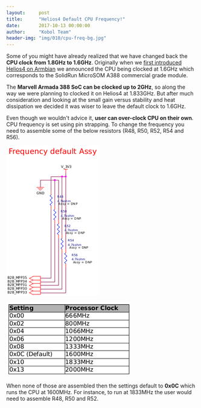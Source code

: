 ```yaml
---
layout:     post
title:      "Helios4 Default CPU Frequency!"
date:       2017-10-13 00:00:00
author:     "Kobol Team"
header-img: "img/010/cpu-freq-bg.jpg"
---
```


Some of you might have already realized that we have changed back the **CPU clock from 1.8GHz to 1.6GHz**. Originally when we [first introduced Helios4 on Armbian](https://forum.armbian.com/index.php?/topic/3045-support-of-helios4-intro/) we announced the CPU being clocked at 1.6GHz which corresponds to the SolidRun MicroSOM A388 commercial grade module.

The **Marvell Armada 388 SoC can be clocked up to 2GHz**, so along the way we were planning to clocked it on Helios4 at 1.833GHz. But after much consideration and looking at the small gain versus stability and heat dissipation we decided it was wiser to leave the default clock to 1.6GHz.

Even though we wouldn't advice it, **user can over-clock CPU on their own**. CPU frequency is set using pin strapping. To change the frequency you need to assemble some of the below resistors (R48, R50, R52, R54 and R56).

![schematics](/img/010/freq_assembly.png)

![schematics](/img/010/freq_table.png)

When none of those are assembled then the settings default to **0x0C** which runs the CPU at 1600MHz. For instance, to run at 1833MHz the user would need to assemble R48, R50 and R52.
